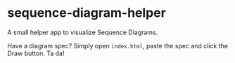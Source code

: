 # sequence-diagram-helper
A small helper app to visualize Sequence Diagrams.

Have a diagram spec? Simply open `index.html`, paste the spec and click the Draw button. Ta da!
